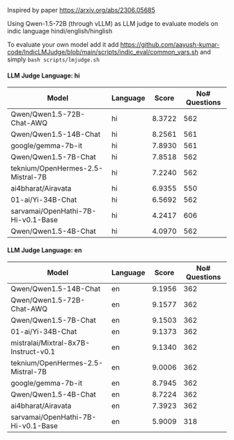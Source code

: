 Inspired by paper https://arxiv.org/abs/2306.05685

Using Qwen-1.5-72B (through vLLM) as LLM judge to evaluate models on indic language hindi/english/hinglish


To evaluate your own model add it add https://github.com/aayush-kumar-code/IndicLMJudge/blob/main/scripts/indic_eval/common_vars.sh 
and simply `bash scripts/lmjudge.sh`

 #### LLM Judge Language: hi 
 | Model | Language | Score | No# Questions |
 | --- | --- | --- | --- |
 | Qwen/Qwen1.5-72B-Chat-AWQ | hi | 8.3722 | 562 |
 | Qwen/Qwen1.5-14B-Chat | hi | 8.2561 | 561 |
 | google/gemma-7b-it | hi | 7.8930 | 561 |
 | Qwen/Qwen1.5-7B-Chat | hi | 7.8518 | 562 |
 | teknium/OpenHermes-2.5-Mistral-7B | hi | 7.2240 | 562 |
 | ai4bharat/Airavata | hi | 6.9355 | 550 |
 | 01-ai/Yi-34B-Chat | hi | 6.5692 | 562 |
 | sarvamai/OpenHathi-7B-Hi-v0.1-Base | hi | 4.2417 | 606 |
 | Qwen/Qwen1.5-4B-Chat | hi | 4.0970 | 562 |
 
 
 #### LLM Judge Language: en 
 | Model | Language | Score | No# Questions |
 | --- | --- | --- | --- |
 | Qwen/Qwen1.5-14B-Chat | en | 9.1956 | 362 |
 | Qwen/Qwen1.5-72B-Chat-AWQ | en | 9.1577 | 362 |
 | Qwen/Qwen1.5-7B-Chat | en | 9.1503 | 362 |
 | 01-ai/Yi-34B-Chat | en | 9.1373 | 362 |
 | mistralai/Mixtral-8x7B-Instruct-v0.1 | en | 9.1340 | 362 |
 | teknium/OpenHermes-2.5-Mistral-7B | en | 9.0006 | 362 |
 | google/gemma-7b-it | en | 8.7945 | 362 |
 | Qwen/Qwen1.5-4B-Chat | en | 8.7224 | 362 |
 | ai4bharat/Airavata | en | 7.3923 | 362 |
 | sarvamai/OpenHathi-7B-Hi-v0.1-Base | en | 5.9009 | 318 |



